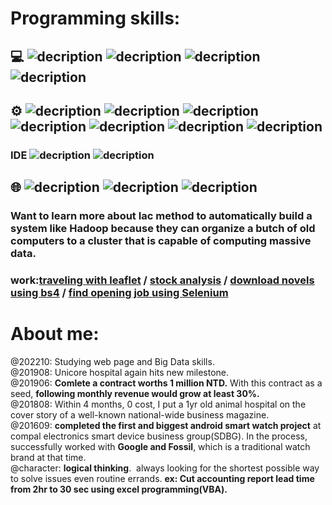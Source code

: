 
# Programming skills:<br>
## 💻 ![decription](https://img.shields.io/badge/Ubuntu-E95420?style=for-the-badge&logo=ubuntu&logoColor=white)  ![decription](https://img.shields.io/badge/Windows-0078D6?style=for-the-badge&logo=windows&logoColor=white) ![decription](https://img.shields.io/badge/BashScript-E95420?style=for-the-badge&logo=BashScript&logoColor=white) ![decription](https://img.shields.io/badge/BatchScript-007ACC?style=for-the-badge&logo=BatchScript&logoColor=white)<br>
## ⚙️ ![decription](https://img.shields.io/badge/MySQL-00000F?style=for-the-badge&logo=mysql&logoColor=white)  ![decription](https://img.shields.io/badge/Python-239120?style=for-the-badge&logo=python&logoColor=white) ![decription](https://img.shields.io/badge/Java-ED8B00?style=for-the-badge&logo=openjdk&logoColor=white) ![decription](https://img.shields.io/badge/HTML-3776AB?style=for-the-badge&logo=html5&logoColor=white) ![decription](https://img.shields.io/badge/JavaScript-3776AB?style=for-the-badge&logo=javascript&logoColor=F7DF1E)  ![decription](https://img.shields.io/badge/BeautifulSoup-56347C?style=for-the-badge&logo=BeautifulSoup&logoColor=white)  ![decription](https://img.shields.io/badge/Selenium-56347C?style=for-the-badge&logo=Selenium&logoColor=white)<br>
### IDE ![decription](https://img.shields.io/badge/Eclipse-2C2255?style=for-the-badge&logo=eclipse&logoColor=white) ![decription](https://img.shields.io/badge/VScode-007ACC?style=for-the-badge&logo=VScode&logoColor=white)<br>
## 🌐 ![decription](https://img.shields.io/badge/Hadoop-HDFS-007ACC?style=for-the-badge&logo=Hadoop-HDFS&logoColor=white) ![decription](https://img.shields.io/badge/Hadoop-Hive-007ACC?style=for-the-badge&logo=Hadoop-Hive&logoColor=white) ![decription](https://img.shields.io/badge/Docker-007ACC?style=for-the-badge&logo=Docker&logoColor=white)<br>
### Want to learn more about Iac method to automatically build a system like Hadoop because they can organize a butch of old computers to a cluster that is capable of computing massive data. 
### work:<a href='https://github.com/eddiemaximchen/leaflet-application.git'>traveling with leaflet</a> / <a href='https://github.com/eddiemaximchen/twse.git'>stock analysis</a> / <a href='https://github.com/eddiemaximchen/novel.git'>download novels using bs4</a> / <a href='https://github.com/eddiemaximchen/automation.git'> find opening job using Selenium</a><br>
# About me:
@202210: Studying web page and Big Data skills.<br>
@201908: Unicore hospital again hits new milestone.<br>
@201906: <b>Comlete a contract worths 1 million NTD.</b> With this contract as a seed, <b>following monthly revenue would grow at least 30%.</b><br>
@201808: Within 4 months, 0 cost, I put a 1yr old animal hospital on the cover story of a well-known national-wide business magazine.<br>
@201609: <b>completed the first and biggest android smart watch project</b> at compal electronics smart device business group(SDBG). In the process, successfully worked with <b>Google and Fossil</b>, which is a traditional watch brand at that time. <br>
@character: <b>logical thinking</b>.  always looking for the shortest possible way to solve issues even routine errands. <b>ex: Cut accounting report lead time from 2hr to 30 sec using excel programming(VBA).</b><br>
